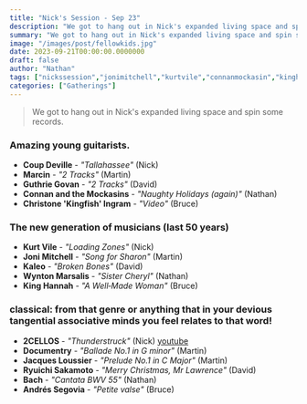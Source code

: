 ```yaml
---
title: "Nick's Session - Sep 23"
description: "We got to hang out in Nick's expanded living space and spin some records."
summary: "We got to hang out in Nick's expanded living space and spin some records."
image: "/images/post/fellowkids.jpg"
date: 2023-09-21T00:00:00.0000000
draft: false
author: "Nathan"
tags: ["nickssession","jonimitchell","kurtvile","connanmockasin","kinghannah","ryuichisakamoto","bach","kaleo","marcin","2cellos","documentry","coupdeville","guthriegovan","andréssegovia","wyntonmarsalis","jacquesloussier","christonekingfishingram","youtube"]
categories: ["Gatherings"]
---
```

> We got to hang out in Nick's expanded living space and spin some records.
### Amazing young guitarists.
- **Coup Deville** - _"Tallahassee"_ (Nick)
- **Marcin** - _"2 Tracks"_ (Martin)
- **Guthrie Govan** - _"2 Tracks"_ (David)
- **Connan and the Mockasins** - _"Naughty Holidays (again)"_ (Nathan)
- **Christone 'Kingfish' Ingram** - _"Video"_ (Bruce)
### The new generation  of musicians (last 50 years)
- **Kurt Vile** - _"Loading Zones"_ (Nick)
- **Joni Mitchell** - _"Song for Sharon"_ (Martin)
- **Kaleo** - _"Broken Bones"_ (David)
- **Wynton Marsalis** - _"Sister Cheryl"_ (Nathan)
- **King Hannah** - _"A Well‐Made Woman"_ (Bruce)
### classical: from that genre or anything that in your devious tangential associative minds you feel relates to that word!
- **2CELLOS** - _"Thunderstruck"_ (Nick) [youtube](https://www.youtube.com/watch?v=uT3SBzmDxGk)
- **Documentry** - _"Ballade No.1 in G minor"_ (Martin)
- **Jacques Loussier** - _"Prelude No.1 in C Major"_ (Martin)
- **Ryuichi Sakamoto** - _"Merry Christmas, Mr Lawrence"_ (David)
- **Bach** - _"Cantata BWV 55"_ (Nathan)
- **Andrés Segovia** - _"Petite valse"_ (Bruce)
